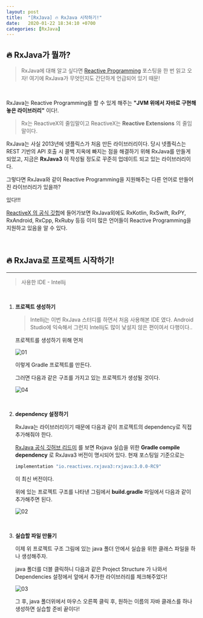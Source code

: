 ```yaml
---
layout: post
title:  "[RxJava] 🔥 RxJava 시작하기!"
date:   2020-01-22 18:34:10 +0700
categories: [RxJava]
---
```


## 🔥 RxJava가 뭘까?

> RxJava에 대해 알고 싶다면 [Reactive Programming]() 포스팅을 한 번 읽고 오자! 여기에 RxJava가 무엇인지도 간단하게 언급되어 있기 때문!

<br>

RxJava는 Reactive Programming을 할 수 있게 해주는 __"JVM 위에서 자바로 구현해놓은 라이브러리"__ 이다!.

> Rx는 ReactiveX의 줄임말이고 ReactiveX는 __Reactive Extensions__ 의 줄임말이다. 

RxJava는 사실 2013년에 넷플릭스가 처음 만든 라이브러리이다. 당시 넷플릭스는 REST 기반의 API 호출 시 콜백 지옥에 빠지는 점을 해결하기 위해 RxJava를 만들게 되었고, 지금은 __RxJava3__ 이 작성될 정도로 꾸준히 업데이트 되고 있는 라이브러리이다. 

그렇다면 RxJava와 같이 Reactive Programming을 지원해주는 다른 언어로 만들어진 라이브러리가 있을까?

있다!!!

[ReactiveX 의 공식 깃헙](https://github.com/ReactiveX)에 들어가보면 RxJava외에도 RxKotlin, RxSwift, RxPY, RxAndroid, RxCpp, RxRuby 등등 이미 많은 언어들이 Reactive Programming을 지원하고 있음을 알 수 있다.



<br>

## 🔥 RxJava로 프로젝트 시작하기!
---

> 사용한 IDE - Intellij

<br>

1. __프로젝트 생성하기__

    > Intellij는 이번 RxJava 스터디를 하면서 처음 사용해본 IDE 였다. Android Studio에 익숙해서 그런지 Intellij도 많이 낯설지 않은 편이여서 다행이다..

    프로젝트를 생성하기 위해 먼저 

    ![01](https://user-images.githubusercontent.com/31889335/73610164-e21d8900-4617-11ea-9f21-e548199915ea.PNG)

    이렇게 Gradle 프로젝트를 만든다.

    그러면 다음과 같은 구조를 가지고 있는 프로젝트가 생성될 것이다.

    ![04](https://user-images.githubusercontent.com/31889335/73610237-7a1b7280-4618-11ea-89b0-4f38a019f622.PNG)

    <br>

2. __dependency 설정하기__

    RxJava는 라이브러리이기 때문에 다음과 같이 프로젝트의 dependency로 직접 추가해줘야 한다.

    [RxJava 공식 깃허브 리드미](https://github.com/ReactiveX/RxJava) 를 보면 Rxjava 실습을 위한 __Gradle compile dependency__ 로 RxJava3 버전이 명시되어 있다. 현재 포스팅일 기준으로는
    
    ~~~java
    implementation "io.reactivex.rxjava3:rxjava:3.0.0-RC9"
    ~~~

    이 최신 버전이다.

    위에 있는 프로젝트 구조를 나타낸 그림에서 __build.gradle__ 파일에서 다음과 같이 추가해주면 된다.

    ![02](https://user-images.githubusercontent.com/31889335/73610163-e184f280-4617-11ea-8985-c8d4d1daf926.PNG)

    <br>

3. __실습할 파일 만들기__

    이제 위 프로젝트 구조 그림에 있는 java 폴더 안에서 실습을 위한 클래스 파일을 하나 생성해주자.

    java 폴더를 더블 클릭하니 다음과 같은 Project Structure 가 나와서 Dependencies 설정에서 앞에서 추가한 라이브러리를 체크해주었다!
    
    ![03](https://user-images.githubusercontent.com/31889335/73610162-e184f280-4617-11ea-8ddb-1959e39458e6.PNG)

    그 후, java 폴더위에서 마우스 오른쪽 클릭 후, 원하는 이름의 자바 클래스를 하나 생성하면 실습할 준비 끝이다!

    <br>









